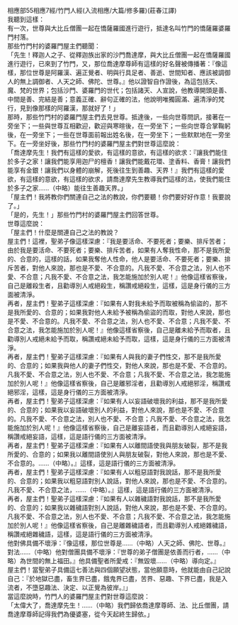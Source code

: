 相應部55相應7經/竹門人經(入流相應/大篇/修多羅)(莊春江譯)  
我聽到這樣：  
有一次，世尊與大比丘僧團一起在憍薩羅國進行遊行，抵達名叫竹門的憍薩羅婆羅門村落。  
那些竹門村的婆羅門屋主們聽聞：  
「先生！釋迦人之子、從釋迦族出家的沙門喬達摩，與大比丘僧團一起在憍薩羅國進行遊行，已來到了竹門，又，那位喬達摩尊師有這樣的好名聲被傳播著：『像這樣，那位世尊是阿羅漢、遍正覺者、明與行具足者、善逝、世間知者、應該被調御人的無上調御者、人天之師、佛陀、世尊。』他以證智自作證後，為這包括天、魔、梵的世界；包括沙門、婆羅門的世代；包括諸天、人宣說，他教導開頭是善、中間是善、完結是善；意義正確、辭句正確的法，他說明唯獨圓滿、遍清淨的梵行，見到像那樣的阿羅漢，那就好了！」  
那時，那些竹門村的婆羅門屋主們去見世尊。抵達後，一些向世尊問訊，接著在一旁坐下；一些與世尊互相歡迎，歡迎與寒暄後，在一旁坐下；一些向世尊合掌鞠躬後，在一旁坐下；一些在世尊面前報出姓名後，在一旁坐下；一些默默地在一旁坐下。在一旁坐好後，那些竹門村的婆羅門屋主們對世尊這麼說：  
「喬達摩先生！我們有這樣的愛欲，有這樣的意欲，有這樣的欲求：『讓我們能住於多子之家！讓我們能享用迦尸的檀香！讓我們能戴花環、塗香料、香膏！讓我們能享有金銀！讓我們以身體的崩解，死後往生到善趣、天界！』我們有這樣的愛欲，有這樣的意欲，有這樣的欲求，請喬達摩先生教導我們這樣的法，使我們能住於多子之家……（中略）能往生善趣天界。」  
「屋主們！我將教你們關連自己之法的教說，你們要聽！你們要好好作意！我要說了。」  
「是的，先生！」那些竹門村的婆羅門屋主們回答世尊。  
世尊這麼說：  
「屋主們！什麼是關連自己之法的教說？  
屋主們！這裡，聖弟子像這樣深慮：『我是要活命、不要死者；要樂、排斥苦者；由於我是要活命、不要死者；要樂、排斥苦者，如果有人奪我性命，那不是我所愛的、合意的，這樣的話，如果我奪他人性命，他人是要活命、不要死者；要樂、排斥苦者，對他人來說，那也是不愛、不合意的。凡我不愛、不合意之法，別人也不愛、不合意；凡我不愛、不合意之法，我怎能施加於別人呢！』他像這樣省察後，自己是離殺生者，且勸導別人戒絕殺生，稱讚戒絕殺生，這樣，這是身行儀的三方面被清淨。  
再者，屋主們！聖弟子這樣深慮：『如果有人對我未給予而取被稱為偷盜的，那不是我所愛的、合意的；如果我對他人未給予被稱為偷盜的而取，對他人來說，那也是不愛、不合意的。凡我不愛、不合意之法，別人也不愛、不合意；凡我不愛、不合意之法，我怎能施加於別人呢！』他像這樣省察後，自己是離未給予而取者，且勸導別人戒絕未給予而取，稱讚戒絕未給予而取，這樣，這是身行儀的三方面被清淨。  
再者，屋主們！聖弟子這樣深慮：『如果有人與我的妻子們性交，那不是我所愛的、合意的；如果我與他人的妻子們性交，對他人來說，那也是不愛、不合意的。凡我不愛、不合意之法，別人也不愛、不合意；凡我不愛、不合意之法，我怎能施加於別人呢！』他像這樣省察後，自己是離邪淫者，且勸導別人戒絕邪淫，稱讚戒絕邪淫，這樣，這是身行儀的三方面被清淨。  
再者，屋主們！聖弟子這樣深慮：『如果有人以妄語破壞我的利益，那不是我所愛的、合意的；如果我以妄語破壞別人的利益，對他人來說，那也是不愛、不合意的。凡我不愛、不合意之法，別人也不愛、不合意；凡我不愛、不合意之法，我怎能施加於別人呢！』他像這樣省察後，自己是離妄語者，而且勸導別人戒絕妄語，稱讚戒絕妄語，這樣，這是語行儀的三方面被清淨。  
再者，屋主們！聖弟子這樣深慮：『如果有人以離間語使我與朋友破裂，那不是我所愛的、合意的；如果我以離間語使別人與朋友破裂，對他人來說，那也是不愛、不合意的。……（中略）。』這樣，這是語行儀的三方面被清淨。  
再者，屋主們！聖弟子這樣深慮：『如果有人以粗惡語對我說話，那不是我所愛的、合意的；如果我以粗惡語對別人說話，對他人來說，那也是不愛、不合意的。凡我不愛、不合意之法，……（中略）。』這樣，這是語行儀的三方面被清淨。  
再者，屋主們！聖弟子這樣深慮：『如果有人以雜穢語對我說話，那不是我所愛的、合意的；如果我以雜穢語對別人說話，對他人來說，那也是不愛、不合意的。凡我不愛、不合意之法，別人也不愛、不合意；凡我不愛、不合意之法，我怎能施加於別人呢！』他像這樣省察後，自己是離雜穢語者，而且勸導別人戒絕雜穢語，稱讚戒絕雜穢語，這樣，這是語行儀的三方面被清淨。  
他對佛具備不壞淨：『像這樣，那位世尊是……（中略）人天之師、佛陀、世尊。』對法……（中略）他對僧團具備不壞淨：『世尊的弟子僧團是依善而行者，……（中略）為世間的無上福田。』他具備聖者所愛戒：『無毀壞……（中略）導向定。』  
屋主們！當聖弟子具備這七善法與四個願望狀態，當他願意時，他就能由自己記說自己：『於地獄已盡，畜生界已盡，餓鬼界已盡，苦界、惡趣、下界已盡，我是入流者，不墮惡趣法、決定、以正覺為彼岸。』」  
當這麼說時，竹門人的婆羅門屋主們對世尊這麼說：  
「太偉大了，喬達摩先生！……（中略）我們歸依喬達摩尊師、法、比丘僧團，請喬達摩尊師記得我們為優婆塞，從今天起終生歸依。」  
  
  
